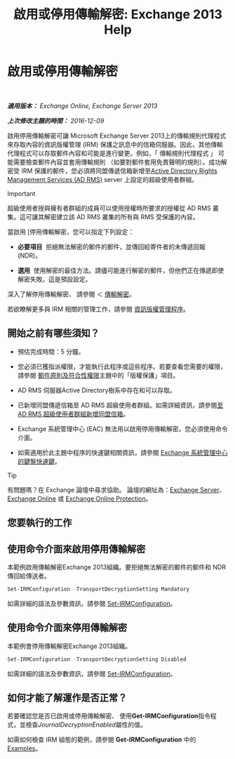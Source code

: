 ﻿---
title: '啟用或停用傳輸解密: Exchange 2013 Help'
TOCTitle: 啟用或停用傳輸解密
ms:assetid: 4663f54e-dd0a-4a42-983e-8765e2adc412
ms:mtpsurl: https://technet.microsoft.com/zh-tw/library/Dd638126(v=EXCHG.150)
ms:contentKeyID: 50473045
ms.date: 05/21/2018
mtps_version: v=EXCHG.150
ms.translationtype: MT
---

# 啟用或停用傳輸解密

 

_**適用版本：** Exchange Online, Exchange Server 2013_

_**上次修改主題的時間：** 2016-12-09_

啟用停用傳輸解密可讓 Microsoft Exchange Server 2013上的傳輸規則代理程式來存取內容的資訊版權管理 (IRM) 保護之訊息中的信箱伺服器。因此，其他傳輸代理程式可以存取郵件內容和可能是進行變更。例如，「 傳輸規則代理程式 」 可能需要檢查郵件內容並套用傳輸規則 （如要對郵件套用免責聲明的規則）。成功解密受 IRM 保護的郵件，您必須將同盟傳遞信箱新增至[Active Directory Rights Management Services (AD RMS)](https://technet.microsoft.com/en-us/library/hh831364.aspx) server 上設定的超級使用者群組。


> [!IMPORTANT]  
> 超級使用者授與擁有者群組的成員可以使用授權時所要求的授權從 AD RMS 叢集。這可讓其解密建立該 AD RMS 叢集的所有與 RMS 受保護的內容。




當啟用 \[停用傳輸解密，您可以指定下列設定：

  - **必要項目**  拒絕無法解密的郵件的郵件，並傳回給寄件者的未傳遞回報 (NDR)。

  - **選用**  使用解密的最佳方法。請儘可能進行解密的郵件，但他們正在傳遞即使解密失敗。這是預設設定。

深入了解停用傳輸解密、 請參閱 ＜ [傳輸解密](transport-decryption-exchange-2013-help.md)。

若欲瞭解更多與 IRM 相關的管理工作，請參閱 [資訊版權管理程序](information-rights-management-procedures-exchange-2013-help.md)。

## 開始之前有哪些須知？

  - 預估完成時間：5 分鐘。

  - 您必須已獲指派權限，才能執行此程序或這些程序。若要查看您需要的權限，請參閱 [郵件原則及符合性權限](messaging-policy-and-compliance-permissions-exchange-2013-help.md)主題中的「版權保護」項目。

  - AD RMS 伺服器Active Directory樹系中存在和可以存取。

  - 已新增同盟傳遞信箱至 AD RMS 超級使用者群組。如需詳細資訊，請參閱[至 AD RMS 超級使用者群組新增同盟信箱](add-the-federation-mailbox-to-the-ad-rms-super-users-group-exchange-2013-help.md)。

  - Exchange 系統管理中心 (EAC) 無法用以啟用停用傳輸解密。您必須使用命令介面。

  - 如需適用於此主題中程序的快速鍵相關資訊，請參閱 [Exchange 系統管理中心的鍵盤快速鍵](keyboard-shortcuts-in-the-exchange-admin-center-exchange-online-protection-help.md)。


> [!TIP]  
> 有問題嗎？在 Exchange 論壇中尋求協助。 論壇的網址為：<a href="https://go.microsoft.com/fwlink/p/?linkid=60612">Exchange Server</a>、 <a href="https://go.microsoft.com/fwlink/p/?linkid=267542">Exchange Online</a> 或 <a href="https://go.microsoft.com/fwlink/p/?linkid=285351">Exchange Online Protection</a>。




## 您要執行的工作

## 使用命令介面來啟用停用傳輸解密

本範例啟用傳輸解密Exchange 2013組織。要拒絕無法解密的郵件的郵件和 NDR 傳回給傳送者。

```powershell
Set-IRMConfiguration -TransportDecryptionSetting Mandatory
```

如需詳細的語法及參數資訊，請參閱 [Set-IRMConfiguration](https://technet.microsoft.com/zh-tw/library/dd979792\(v=exchg.150\))。

## 使用命令介面來停用傳輸解密

本範例會停用傳輸解密Exchange 2013組織。

```powershell
Set-IRMConfiguration -TransportDecryptionSetting Disabled
```

如需詳細的語法及參數資訊，請參閱 [Set-IRMConfiguration](https://technet.microsoft.com/zh-tw/library/dd979792\(v=exchg.150\))。

## 如何才能了解運作是否正常？

若要確認您是否已啟用或停用傳輸解密、 使用**Get-IRMConfiguration**指令程式，並檢查*JournalDecryptionEnabled*屬性的值。

如需如何檢查 IRM 組態的範例，請參閱 **Get-IRMConfiguration** 中的[Examples](https://technet.microsoft.com/zh-tw/e1821219-fe18-4642-a9c2-58eb0aadd61a\(exchg.150\)#examples)。

